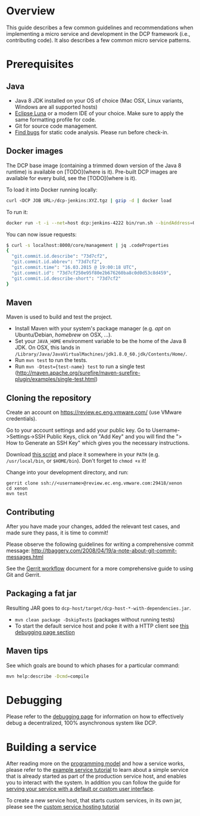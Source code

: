 # Overview

This guide  describes a few  common guidelines and  recommendations when
implementing a micro service and development in the DCP framework (i.e.,
contributing  code).  It  also  describes a  few  common  micro  service
patterns.

# Prerequisites

## Java

 * Java 8 JDK installed on your OS of choice (Mac OSX, Linux variants, Windows are all supported hosts)
 * [Eclipse Luna](http://eclipse.org) or a modern IDE of your choice. Make sure to apply the same formatting profile for code.
 * Git for source code management.
 * [Find bugs](http://findbugs.sourceforge.net/) for static code analysis. Please run before check-in.

 
## Docker images

The DCP base image (containing a trimmed down version of the Java 8 runtime) is available on [TODO](where is it). Pre-built DCP images are available for every build, see the [TODO](where is it).

To load it into Docker running locally:

```sh
curl <DCP JOB URL>/dcp-jenkins:XYZ.tgz | gzip -d | docker load
```

To run it:

```sh
docker run -t -i --net=host dcp:jenkins-4222 bin/run.sh --bindAddress=0.0.0.0
```

You can now issue requests:

```sh
$ curl -s localhost:8000/core/management | jq .codeProperties
{
  "git.commit.id.describe": "73d7cf2",
  "git.commit.id.abbrev": "73d7cf2",
  "git.commit.time": "16.03.2015 @ 19:00:18 UTC",
  "git.commit.id": "73d7cf250e95f80e2b676260ba8c0d0d53c8d459",
  "git.commit.id.describe-short": "73d7cf2"
}
```

## Maven

Maven is used to build and test the project.

* Install Maven with your system's package manager (e.g. _apt_ on Ubuntu/Debian, _homebrew_ on OSX, ...).
* Set your `JAVA_HOME` environment variable to be the home of the Java 8 JDK. On OSX, this lands in `/Library/Java/JavaVirtualMachines/jdk1.8.0_60.jdk/Contents/Home/`.
* Run `mvn test` to run the tests.
 * Run `mvn -Dtest={test-name} test` to run a single test (http://maven.apache.org/surefire/maven-surefire-plugin/examples/single-test.html)

## Cloning the repository

Create an account on https://review.ec.eng.vmware.com/ (use VMware credentials).

Go to your account settings and add your public key. Go to Username->Settings->SSH Public Keys, click on "Add Key" and you will find the "> How to Generate an SSH Key" which gives you the necessary instructions. 

Download [this script](https://gist.githubusercontent.com/pietern/cc78ec1d2200535c5a26/raw/gerrit) and place it somewhere in your `PATH` (e.g. `/usr/local/bin`, or `$HOME/bin`). Don't forget to `chmod +x` it!

Change into your development directory, and run:

```
gerrit clone ssh://<username>@review.ec.eng.vmware.com:29418/xenon
cd xenon
mvn test
```

## Contributing

After you have made your changes, added the relevant test cases, and made sure they pass, it is time to commit!

Please observe the following guidelines for writing a comprehensive commit message: http://tbaggery.com/2008/04/19/a-note-about-git-commit-messages.html

See the [Gerrit workflow](Gerrit-workflow) document for a more comprehensive guide to using Git and Gerrit.

## Packaging a fat jar

Resulting JAR goes to `dcp-host/target/dcp-host-*-with-dependencies.jar`.

* `mvn clean package -DskipTests` (packages without running tests)
*  To start the default service host and poke it with a HTTP client see [this debugging page section](dcp-Debugging-and-Troubleshooting#starting-a-dcp-host)

## Maven tips

See which goals are bound to which phases for a particular command:

```sh
mvn help:describe -Dcmd=compile
```

# Debugging

Please refer to the [debugging page](dcp-Debugging-and-Troubleshooting) for information on how to effectively debug a decentralized, 100% asynchronous system like DCP.

# Building a service

After reading more on the [programming model](dcp-Programming-Model) and how a service works, please refer to the [example service tutorial](dcp-Example-Service-Tutorial) to learn about a simple service that is already started as part of the production service host, and enables you to interact with the system. In addition you can follow the guide for [serving your service with a default or custom user interface](HostYourUi).

To create a new service host, that starts custom services, in its own jar, please see the [custom service hosting tutorial](Hosting-Custom-Services-On-DCP)
